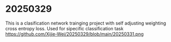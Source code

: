 # 20250329

This is a clasification network trainging project with self adjusting weighting cross entropy loss.
Used for sipecific classification task
https://github.com/Xijie-Wei/20250329/blob/main/20250331.png
